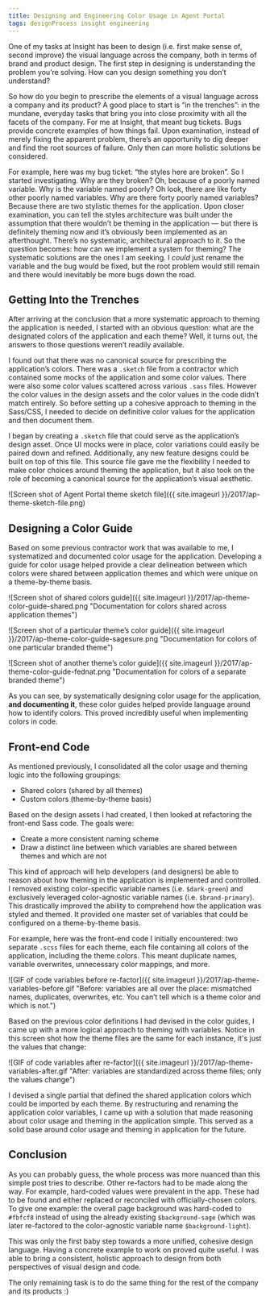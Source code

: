```yaml
---
title: Designing and Engineering Color Usage in Agent Portal
tags: designProcess insight engineering
---
```


One of my tasks at Insight has been to design (i.e. first make sense of, second improve) the visual language across the company, both in terms of brand and product design. The first step in designing is understanding the problem you’re solving. How can you design something you don’t understand?

So how do you begin to prescribe the elements of a visual language across a company and its product? A good place to start is “in the trenches”: in the mundane, everyday tasks that bring you into close proximity with all the facets of the company. For me at Insight, that meant bug tickets. Bugs provide concrete examples of how things fail. Upon examination, instead of merely fixing the apparent problem, there’s an opportunity to dig deeper and find the root sources of failure. Only then can more holistic solutions be considered.

For example, here was my bug ticket: “the styles here are broken”. So I started investigating. Why are they broken? Oh, because of a poorly named variable. Why is the variable named poorly? Oh look, there are like forty other poorly named variables. Why are there forty poorly named variables? Because there are two stylistic themes for the application. Upon closer examination, you can tell the styles architecture was built under the assumption that there wouldn’t be theming in the application — but there is definitely theming now and it’s obviously been implemented as an afterthought. There’s no systematic, architectural approach to it. So the question becomes: how can we implement a system for theming? The systematic solutions are the ones I am seeking. I *could* just rename the variable and the bug would be fixed, but the root problem would still remain and there would inevitably be more bugs down the road.

## Getting Into the Trenches

After arriving at the conclusion that a more systematic approach to theming the application is needed, I started with an obvious question: what are the designated colors of the application and each theme? Well, it turns out, the answers to those questions weren’t readily available.

I found out that there was no canonical source for prescribing the application’s colors. There was a `.sketch` file from a contractor which contained some mocks of the application and some color values. There were also some color values scattered across various `.sass` files. However the color values in the design assets and the color values in the code didn’t match entirely. So before setting up a cohesive approach to theming in the Sass/CSS, I needed to decide on definitive color values for the application and then document them.

I began by creating a `.sketch` file that could serve as the application’s design asset. Once UI mocks were in place, color variations could easily be paired down and refined. Additionally, any new feature designs could be built on top of this file. This source file gave me the flexibility I needed to make color choices around theming the application, but it also took on the role of becoming a canonical source for the application’s visual aesthetic.

![Screen shot of Agent Portal theme sketch file]({{ site.imageurl }}/2017/ap-theme-sketch-file.png)

## Designing a Color Guide

Based on some previous contractor work that was available to me, I systematized and documented color usage for the application. Developing a guide for color usage helped provide a clear delineation between which colors were shared between application themes and which were unique on a theme-by-theme basis.

![Screen shot of shared colors guide]({{ site.imageurl }}/2017/ap-theme-color-guide-shared.png "Documentation for colors shared across application themes")

![Screen shot of a particular theme’s color guide]({{ site.imageurl }}/2017/ap-theme-color-guide-sagesure.png "Documentation for colors of one particular branded theme")

![Screen shot of another theme’s color guide]({{ site.imageurl }}/2017/ap-theme-color-guide-fednat.png "Documentation for colors of a separate branded theme")

As you can see, by systematically designing color usage for the application, **and documenting it**, these color guides helped provide language around how to identify colors. This proved incredibly useful when implementing colors in code.

## Front-end Code

As mentioned previously, I consolidated all the color usage and theming logic into the following groupings:

- Shared colors (shared by all themes)
- Custom colors (theme-by-theme basis)

Based on the design assets I had created, I then looked at refactoring the front-end Sass code. The goals were:

- Create a more consistent naming scheme
- Draw a distinct line between which variables are shared between themes and which are not

This kind of approach will help developers (and designers) be able to reason about how theming in the application is implemented and controlled. I removed existing color-specific variable names (i.e. `$dark-green`) and exclusively leveraged color-agnostic variable names (i.e. `$brand-primary`). This drastically improved the ability to comprehend how the application was styled and themed. It provided one master set of variables that could be configured on a theme-by-theme basis.

For example, here was the front-end code I initially encountered: two separate `.scss` files for each theme, each file containing all colors of the application, including the theme colors. This meant duplicate names, variable overwrites, unnecessary color mappings, and more.

![GIF of code variables before re-factor]({{ site.imageurl }}/2017/ap-theme-variables-before.gif "Before: variables are all over the place: mismatched names, duplicates, overwrites, etc. You can’t tell which is a theme color and which is not.")

Based on the previous color definitions I had devised in the color guides, I came up with a more logical approach to theming with variables. Notice in this screen shot how the theme files are the same for each instance, it's just the values that change:

![GIF of code variables after re-factor]({{ site.imageurl }}/2017/ap-theme-variables-after.gif "After: variables are standardized across theme files; only the values change")

I devised a single partial that defined the shared application colors which could be imported by each theme. By restructuring and renaming the application color variables, I came up with a solution that made reasoning about color usage and theming in the application simple. This served as a solid base around color usage and theming in application for the future.

## Conclusion

As you can probably guess, the whole process was more nuanced than this simple post tries to describe. Other re-factors had to be made along the way. For example, hard-coded values were prevalent in the app. These had to be found and either replaced or reconciled with officially-chosen colors. To give one example: the overall page background was hard-coded to `#fbfcf8` instead of using the already existing `$background-sage` (which was later re-factored to the color-agnostic variable name `$background-light`).

This was only the first baby step towards a more unified, cohesive design language. Having a concrete example to work on proved quite useful. I was able to bring a consistent, holistic approach to design from both perspectives of visual design and code.

The only remaining task is to do the same thing for the rest of the company and its products :)
